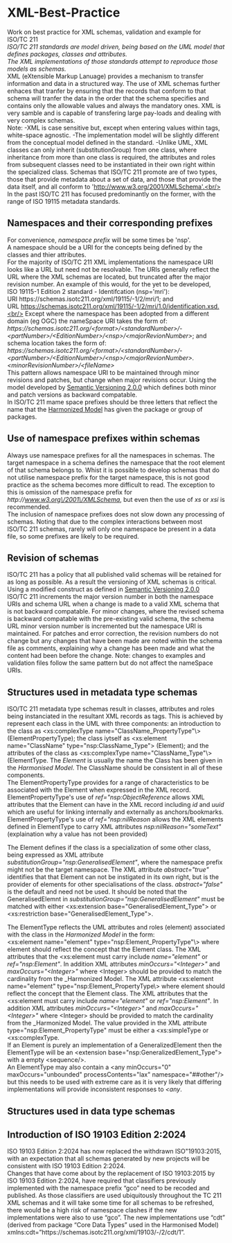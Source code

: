 # XML-Best-Practice
Work on best practice for XML schemas, validation and example for ISO\/TC&nbsp;211<br/>
_ISO\/TC&nbsp;211 standards are model driven, being based on the UML model that defines packages, classes and attributes.<br/>
The XML implementations of those standards attempt to reproduce those models as schemas._<br/>
XML (eXtensible Markup Lanuage) provides a mechanism to transfer information and data in a structured way. The use of XML schemas further enhaces that tranfer by ensuring that the records that conform to that schema will tranfer the data in the order that the schema specifies and contains only the allowable values and always the mandatory ones. XML is very samble and is capable of transfering large pay-loads and dealing with very complex schemas.<br/>
Note: 
-XML is case sensitive but, except when entering values within tags, white-space agnostic.
-The implementation model will be slightly different from the conceptual model defined in the standard.
-Unlike UML, XML classes can only inherit (substitutionGroup) from one class, where inheritance from more than one class is required, the attributes and roles from subsequent classes need to be instantiated in their own right within the specialized class.
Schemas that ISO\/TC 211 promote are of two types, those that provide metadata about a set of data, and those that provide the data itself, and all conform to 'http://www.w3.org/2001/XMLSchema'.<br/>
In the past ISO\/TC 211 has focused predominantly on the former, with the range of ISO 19115 metadata standards.
## Namespaces and their corresponding prefixes
For convenience, _namespace prefix_ will be some times be 'nsp'.<br/>
A namespace should be a URI for the concepts being defined by the classes and thier attributes.<br/>
For the majority of ISO\/TC&nbsp;211 XML implementations the namespace URI looks like a URL but need not be resolvable. The URIs generally reflect the URL where the XML schemas are located, but truncated after the major revision number. An example of this would, for the yet to be developed, ISO&nbsp;19115-1&nbsp;Edition&nbsp;2 standard - Identifcation (nsp='mri'):<br/>
URI https:\/\/schemas.isotc211.org\/xml\/19115\/-1\/2\/mri\/1; and<br/>
URL https://schemas.isotc211.org/xml/19115/-1/2/mri/1.0/identification.xsd.<br/>
Except where the namespace has been adopted from a different domain (eg OGC) the nameSpace URI takes the form of:<br/>
_https:\/\/schemas.isotc211.org\/\<format\>\/\<standardNumber\>\/-\<partNumber\>\/\<EditionNumber\>\/\<nsp\>\/\<majorRevionNumber\>_; and<br/>
schema location takes the form of:<br/>
_https:\/\/schemas.isotc211.org\/\<format\>\/\<standardNumber\>\/-\<partNumber\>\/\<EditionNumber\>\/\<nsp\>\/\<majorRevionNumber\>.\<minorRevisionNumber\>\/\<fileName\>_<br/>
This pattern allows namespace URI to be maintained through minor revisions and patches, but change when major revisions occur. Using the model developed by <a href="https://semver.org/">Semantic&nbsp;Versioning&nbsp;2.0.0</a> which defines both minor and patch versions as backward compatable.<br/>
In ISO\/TC&nbsp;211 mame space prefixes should be three letters that reflect the name that the <a href="https://github.com/ISO-TC211/HMMG" target="_blank">Harmonized&nbsp;Model</a> has given the package or group of packages.
## Use of namespace prefixes within schemas
Always use namespace prefixes for all the namespaces in schemas. The target namespace in a schema defines the namespace that the root element of that schema belongs to. Whist it is possible to develop schemas that do not utilise namespace prefix for the target namespace, this is not good practice as the schema becomes more difficult to read. The exception to this is omission of the namespace prefix for _http:\/\/www.w3.org\/2001\/XMLSchema_, but even then the use of _xs_ or _xsi_ is recommended.<br/>
The inclusion of namespace prefixes does not slow down any processing of schemas. Noting that due to the complex interactions between most ISO\/TC&nbsp;211 schemas, rarely will only one namespace be present in a data file, so some prefixes are likely to be required. 
## Revision of schemas
ISO\/TC&nbsp;211 has a policy that all published valid schemas will be retained for as long as possible. As a result the versioning of XML schemas is critical. Using a modified construct as defined in <a href="https://semver.org/">Semantic Versioning 2.0.0</a> ISO\/TC&nbsp;211 increments the major version number in both the namespace URIs and schema URL when a change is made to a valid XML schema that is not backward compatable. For minor changes, where the revised schema is backward compatable with the pre-existing valid schema, the schema URL minor version number is incremented but the namespace URI is maintained. For patches and error correction, the revision numbers do not change but any changes that have been made are noted within the schema file as comments, explaining why a change has been made and what the content had been before the change. Note: changes to examples and validation files follow the same pattern but do not affect the nameSpace URIs.
## Structures used in metadata type schemas
ISO\/TC&nbsp;211 metadata type schemas result in classes, attributes and roles being instanciated in the resultant XML records as tags. This is achieved by represent each class in the UML with three components: an introduction to the class as \<xs:complexType name="ClassName_PropertyType"\\\>(ElementPropertyType); the class iytself as \<xs:element name="ClassName" type="nsp:ClassName_Type"\> (Element); and the attributes of the class as \<xs:complexType name="ClassName_Type"\\\>(ElementType. The _Element_ is usually the name the Class has been given in the _Harmonised Model_. The ClassName should be consistent in all of these components.<br/>
The ElementPropertyType provides for a range of characteristics to be associated with the Element when expressed in the XML record. ElementPropertyType's use of _ref="nsp:ObjectReference_ allows XML attributes that the Element can have in the XML record including _id_ and _uuid_ which are useful for linking internally and externally as anchors\/bookmarks. ElementPropertyType's use of _ref="nsp:nilReason_ allows the XML elements defined in ElementType to carry XML attributes _nsp:nilReason="someText"_ (explaination why a value has not been provided)<br/>

The Element defines if the class is a specialization of some other class, being expressed as XML attribute _substitutionGroup="nsp:GeneralisedElement"_, where the namespace prefix might not be the target namespace. The XML attribute _abstract="true"_ identifies that that Element can not be instigated in its own right, but is the provider of elements for other specialisations of the class. _abstract="false"_ is the default and need not be used. It should be noted that the GeneralisedElemnt in _substitutionGroup="nsp:GeneralisedElement"_ must be matched with either \<xs:extension base="GeneralisedElement_Type"\> or \<xs:restriction base="GeneralisedElement_Type"\>.<br/>

The ElementType reflects the UML attributes and roles (element) associated with the class in the _Harmonized Model_ in the form:<br/>
\<xs:element name="element" type="nsp:Element_PropertyType"\\\> where element should reflect the concept that the Element class. The XML attributes that the \<xs:element must carry include _name="element"_ or _ref="nsp:Element"_. In addition XML attributes _minOccurs="\<Integer\>"_ and _maxOccurs="\<Integer\>"_  where \<Integer\> should be provided to match the cardinality from the _Harmonized Model.
The XML attribute \<xs:element name="element" type="nsp:Element_PropertyType\\\> where element should reflect the concept that the Element class. The XML attributes that the \<xs:element must carry include _name="element"_ or _ref="nsp:Element"_. In addition XML attributes _minOccurs="\<Integer\>"_ and _maxOccurs="\<Integer\>"_  where \<Integer\> should be provided to match the cardinality from the _Harmonized Model. The value provided in the XML attribute type="nsp:Element_PropertyType" must be either a \<xs:simpleType or \<xs:complexType.<br/>
If an Element is purely an implementation of a GeneralizedElement then the ElementType will be an \<extension base="nsp:GeneralizedElement_Type"\> with a empty \<sequence\/\>.<br/>
An ElementType may also contain a \<any minOccurs="0" maxOccurs="unbounded" processContents="lax" namespace="##other"\/\> but this needs to be used with extreme care as it is very likely that differing implementations will provide inconsistent responses to _\<any_. 
## Structures used in data type schemas
## Introduction of ISO 19103 Edition 2:2024
ISO&nbsp;19103&nbsp;Edition&nbsp;2:2024 has now replaced the withdrawn ISO&quot;19103:2015, with an expectation that all schemas generated by new projects will be consistent with ISO&nbsp;19103&nbsp;Edition&nbsp;2:2024.<br/>
Changes that have come about by the replacement of ISO&nbsp;19103:2015 by ISO&nbsp;19103&nbsp;Edition&nbsp;2:2024, have required that classifiers previously implemented with the namespace prefix “gco” need to be recoded and published. As those classifiers are used ubiquitously throughout the TC&nbsp;211 XML schemas and it will take some time for all schemas to be refreshed, there would be a high risk of namespace clashes if the new implementations were also to use “gco”. The new implementations use “cdt” (derived from package “Core Data Types” used in the Harmonised Model) xmlns:cdt=”https:\/\/schemas.isotc211.org\/xml/19103\/-\/2\/cdt\/1”.



